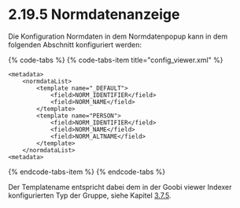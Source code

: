 # 2.19.5 Normdatenanzeige

Die Konfiguration Normdaten in dem Normdatenpopup kann in dem folgenden Abschnitt konfiguriert werden:

{% code-tabs %}
{% code-tabs-item title="config\_viewer.xml" %}
```markup
<metadata>
    <normdataList>
        <template name="_DEFAULT">
            <field>NORM_IDENTIFIER</field>
            <field>NORM_NAME</field>
        </template>
        <template name="PERSON">
            <field>NORM_IDENTIFIER</field>
            <field>NORM_NAME</field>
            <field>NORM_ALTNAME</field>
        </template>
    </normdataList>
<metadata>
```
{% endcode-tabs-item %}
{% endcode-tabs %}

Der Templatename entspricht dabei dem in der Goobi viewer Indexer konfigurierten Typ der Gruppe, siehe Kapitel [3.7.5](../../3/3.7.md#3-7-5-parameter-parameter-groupentity).



